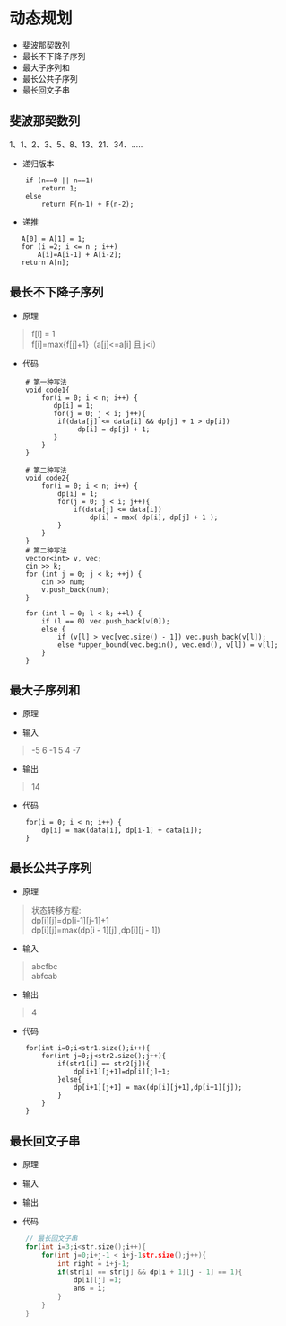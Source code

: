 # 动态规划

* 斐波那契数列
* 最长不下降子序列
* 最大子序列和
* 最长公共子序列
* 最长回文子串

## 斐波那契数列
1、1、2、3、5、8、13、21、34、.....
 
* 递归版本
```$c++
    if (n==0 || n==1)  
        return 1;
    else  
        return F(n-1) + F(n-2);
```
 
 * 递推
 ```$c++
    A[0] = A[1] = 1;
    for (i =2; i <= n ; i++)
	    A[i]=A[i-1] + A[i-2];
    return A[n];
```



## 最长不下降子序列

* 原理
> f[i] = 1  
> f[i]=max{f[j]+1}（a[j]<=a[i] 且 j<i）


* 代码
```$c++
    # 第一种写法
    void code1{
        for(i = 0; i < n; i++) {
           dp[i] = 1;
           for(j = 0; j < i; j++){
            if(data[j] <= data[i] && dp[j] + 1 > dp[i])
                 dp[i] = dp[j] + 1;
           }
        }
    }

    # 第二种写法
    void code2{
        for(i = 0; i < n; i++) {
            dp[i] = 1;
            for(j = 0; j < i; j++){
                if(data[j] <= data[i])
                    dp[i] = max( dp[i], dp[j] + 1 );
            }
        }
    }
    # 第二种写法
    vector<int> v, vec;
    cin >> k;
    for (int j = 0; j < k; ++j) {
        cin >> num;
        v.push_back(num);
    }
 
    for (int l = 0; l < k; ++l) {
        if (l == 0) vec.push_back(v[0]);
        else {
            if (v[l] > vec[vec.size() - 1]) vec.push_back(v[l]);
            else *upper_bound(vec.begin(), vec.end(), v[l]) = v[l];
        }
    }
```


## 最大子序列和

* 原理

* 输入
> -5 6 -1 5 4 -7
* 输出
> 14

* 代码
```$xslt
    for(i = 0; i < n; i++) {
        dp[i] = max(data[i], dp[i-1] + data[i]);
    }
```

## 最长公共子序列

* 原理
> 状态转移方程:  
>   dp[i][j]=dp[i-1][j-1]+1  
>   dp[i][j]=max(dp[i - 1][j] ,dp[i][j - 1])  

* 输入
> abcfbc  
> abfcab 
* 输出
> 4

* 代码
```$xslt
	for(int i=0;i<str1.size();i++){
		for(int j=0;j<str2.size();j++){
			if(str1[i] == str2[j]){
				dp[i+1][j+1]=dp[i][j]+1;
			}else{
				dp[i+1][j+1] = max(dp[i][j+1],dp[i+1][j]);
			}
		}
	}
```


## 最长回文子串
* 原理
* 输入
* 输出

* 代码
```c++
	// 最长回文子串
    for(int i=3;i<str.size();i++){
		for(int j=0;i+j-1 < i+j-1str.size();j++){
            int right = i+j-1;
			if(str[i] == str[j] && dp[i + 1][j - 1] == 1){
				dp[i][j] =1;
                ans = i;
			}
		}
	}

```